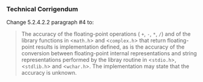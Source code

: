 ### Technical Corrigendum

Change 5.2.4.2.2 paragraph #4 to:

> The accuracy of the floating-point operations ( `+`, `-`, `*`, `/`) and of the
> library functions in \<`math.h`\> and \<`complex.h`\> that return floating-point
> results is implementation defined, as is the accuracy of the conversion between
> floating-point internal representations and string representations performed by
> the libray routine in \<`stdio.h`\>, \<`stdlib.h`\> and \<`wchar.h`\>. The
> implementation may state that the accuracy is unknown.
